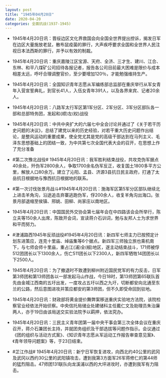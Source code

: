 ```yaml
---
layout: post
title: "1945年04月20日"
date: 2020-04-20
categories: 全面抗战(1937-1945)
---
```


<meta name="referrer" content="no-referrer" />

- 1945年4月20日讯：晋绥边区文化界救国会向全国全世界提出控诉，揭发日军在边区大量施放老鼠，散布鼠疫菌的罪行，大声疾呼要求全国和全世界人民注视日本法西斯的罪行，并予以有效的制裁。 

- 1945年4月20日讯：重庆嘉陵江区宝源、天府、全济、三才生、建川、江合、东林、和平八煤矿公司招待各报记者，报告各公司目前最大困难是限价与成本相差太远，呼吁合理调整官价，至少要增加120％，才能勉强维持生产。 

- 1945年4月20日讯：全国知识青年志愿从军编练部总监部在重庆举行从军女青年入营宣誓典礼，到官长41人，入伍女青年391人，以及各界来宾、记者20余人。 

- 1945年4月20日讯：八路军太行军区第1军分区、2军分区、3军分区部队各一部和总部特务团，发起和(顺)左(权)战役 

- 1945年4月20日讯：中共中央扩大的六届七中全会讨论并通过了《关于若干历史问题的决议》，总结了建党以来的历史经验，对若干重大历史问题作出结论，是整风运动的重要成果，使全党尤其是党的高级干部达到在马列主义、毛泽东思想基础上的团结一致，为中共第七次全国代表大会的召开，在思想上作了充分准备 

- #第二次豫北战役# 1945年4月20日讯：我军胜利结束战役，共攻克伪军据点40余处，歼伪军2800余人，争取1700余名伪军反正，收复国土1800多平方公里，解放人口80余万。建立了沁阳、孟县、济源3县抗日民主政府，打通了太岳抗日根据地与豫西抗日根据地的联系。 

- #第一次讨伐张景月战斗#1945年4月20日讯：渤海军区第5军分区部队继续北上进击羊角沟，沿途追击弃寨逃跑伪军，俘200余人，收复羊角沟出海口。张景月部退缩至侯镇、邢姚、田柳、尚家庄以南地区。 

- 1945年4月20日讯：中国国民外交协会第七届年会在中四路该会会所举行，陈立夫等150余人出席，陈致开会词，宣读蒋介石训词，勉与友邦人士为求世界和平而努力。 

- #津浦路西1945年反顽战役#1945年4月20日讯：新四军七师主力已按预定计划东进策应，连克十里庙、绰庙集等6个据点。新四军三师独立旅也乘机南下，与七师会师十里庙，重占江(浦)全(椒)地区，遂主动结束战斗，171师被俘512团团长以下1300余人，伤亡511团长以下2300人，新四军牺牲14团团长以下2500人。 

- 1945年4月20日讯：为了撤退时不致遭到柳州附近国民党军的有力反击，日军第3师团和第13师团各以一部发起马山作战，今日18时，第13师团第65联队首先由金城江西南的五圩出发，一度攻占五圩以西之九圩，切断都安向北通至东兰的公路，然后意图进攻并策应都安的第3师团，但不久即受命回到驻地。 

- 1945年4月20日讯：财政部将黄金提价舞弊案移送重庆实验地方法院，该院检察官业经依法开始侦察。中央信托局储业处建储科主任戴仁文及助理员朱治廉两人，亦于19日由该局送交实验法院予以羁押，依法究办。 

- 1945年4月20日讯：三民主义青年团第一届中央干事会第三次全体会议在重庆召开，蒋介石兼团长主持，并就团务组织及干部选拔等问题作指示。会议通过《团的组织与活动方式案》、《知识青年志愿从军运动工作报告审查意见案》、《青年领导问题案》等，于23日结束。 

- #芷江作战# 1945年4月20日讯：新宁日军恢复进攻，向西北约40公里的武冈及武冈以西约30公里的武阳镇攻击，遭到我第3方面军26军蒋修仁的第44师的猛烈阻击。47师团131联队向龙溪浦以西的大坪进攻时，亦遭到我军有力阻击。 


